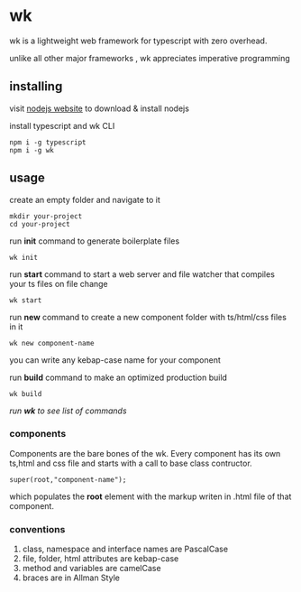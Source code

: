 # wk

wk is a lightweight web framework for typescript with zero overhead.

unlike all other major frameworks , wk appreciates imperative programming

## installing

visit [nodejs website](https://nodejs.org) to download & install nodejs


install typescript and wk CLI

	npm i -g typescript
	npm i -g wk


## usage

create an empty folder and navigate to it

	mkdir your-project
	cd your-project

run **init** command to generate boilerplate files
	
	wk init

run **start** command to start a web server and file watcher that compiles your ts files on file change

	wk start

run **new** command to create a new component folder with ts/html/css files in it

	wk new component-name


you can write any kebap-case name for your component

run **build** command to make an optimized production build

	wk build


*run **wk** to see list of commands*

### components

Components are the bare bones of the wk. Every component has its own ts,html and css file 
and  starts with a call to base class contructor.

	super(root,"component-name");

which populates the **root** element with the markup writen in .html file of that component.


### conventions

1. class, namespace and interface names are PascalCase
2. file, folder, html attributes are kebap-case
3. method and variables are camelCase
4. braces are in Allman Style
